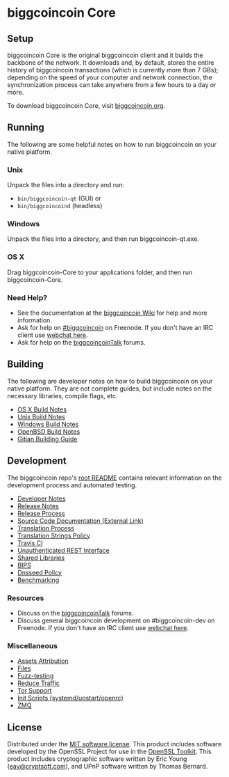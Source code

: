 biggcoincoin Core
=============

Setup
---------------------
biggcoincoin Core is the original biggcoincoin client and it builds the backbone of the network. It downloads and, by default, stores the entire history of biggcoincoin transactions (which is currently more than 7 GBs); depending on the speed of your computer and network connection, the synchronization process can take anywhere from a few hours to a day or more.

To download biggcoincoin Core, visit [biggcoincoin.org](https://biggcoincoin.org).

Running
---------------------
The following are some helpful notes on how to run biggcoincoin on your native platform.

### Unix

Unpack the files into a directory and run:

- `bin/biggcoincoin-qt` (GUI) or
- `bin/biggcoincoind` (headless)

### Windows

Unpack the files into a directory, and then run biggcoincoin-qt.exe.

### OS X

Drag biggcoincoin-Core to your applications folder, and then run biggcoincoin-Core.

### Need Help?

* See the documentation at the [biggcoincoin Wiki](https://biggcoincoin.info/)
for help and more information.
* Ask for help on [#biggcoincoin](http://webchat.freenode.net?channels=biggcoincoin) on Freenode. If you don't have an IRC client use [webchat here](http://webchat.freenode.net?channels=biggcoincoin).
* Ask for help on the [biggcoincoinTalk](https://biggcoincointalk.io/) forums.

Building
---------------------
The following are developer notes on how to build biggcoincoin on your native platform. They are not complete guides, but include notes on the necessary libraries, compile flags, etc.

- [OS X Build Notes](build-osx.md)
- [Unix Build Notes](build-unix.md)
- [Windows Build Notes](build-windows.md)
- [OpenBSD Build Notes](build-openbsd.md)
- [Gitian Building Guide](gitian-building.md)

Development
---------------------
The biggcoincoin repo's [root README](/README.md) contains relevant information on the development process and automated testing.

- [Developer Notes](developer-notes.md)
- [Release Notes](release-notes.md)
- [Release Process](release-process.md)
- [Source Code Documentation (External Link)](https://dev.visucore.com/biggcoincoin/doxygen/)
- [Translation Process](translation_process.md)
- [Translation Strings Policy](translation_strings_policy.md)
- [Travis CI](travis-ci.md)
- [Unauthenticated REST Interface](REST-interface.md)
- [Shared Libraries](shared-libraries.md)
- [BIPS](bips.md)
- [Dnsseed Policy](dnsseed-policy.md)
- [Benchmarking](benchmarking.md)

### Resources
* Discuss on the [biggcoincoinTalk](https://biggcoincointalk.io/) forums.
* Discuss general biggcoincoin development on #biggcoincoin-dev on Freenode. If you don't have an IRC client use [webchat here](http://webchat.freenode.net/?channels=biggcoincoin-dev).

### Miscellaneous
- [Assets Attribution](assets-attribution.md)
- [Files](files.md)
- [Fuzz-testing](fuzzing.md)
- [Reduce Traffic](reduce-traffic.md)
- [Tor Support](tor.md)
- [Init Scripts (systemd/upstart/openrc)](init.md)
- [ZMQ](zmq.md)

License
---------------------
Distributed under the [MIT software license](/COPYING).
This product includes software developed by the OpenSSL Project for use in the [OpenSSL Toolkit](https://www.openssl.org/). This product includes
cryptographic software written by Eric Young ([eay@cryptsoft.com](mailto:eay@cryptsoft.com)), and UPnP software written by Thomas Bernard.
